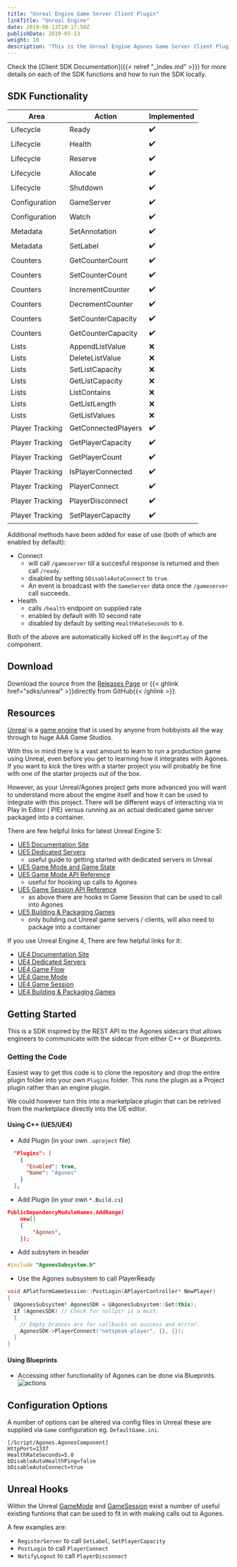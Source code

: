 ```yaml
---
title: "Unreal Engine Game Server Client Plugin"
linkTitle: "Unreal Engine"
date: 2019-06-13T10:17:50Z
publishDate: 2019-05-13
weight: 10
description: "This is the Unreal Engine Agones Game Server Client Plugin. "
---
```


Check the [Client SDK Documentation]({{< relref "_index.md" >}}) for more details on each of the SDK functions and how to run the SDK locally.

## SDK Functionality

| Area                 | Action                   | Implemented                   |
|----------------------|--------------------------|-------------------------------|
| Lifecycle            | Ready                    | ✔️                            |
| Lifecycle            | Health                   | ✔️                            |
| Lifecycle            | Reserve                  | ✔️                            |
| Lifecycle            | Allocate                 | ✔️                            |
| Lifecycle            | Shutdown                 | ✔️                            |
| Configuration        | GameServer               | ✔️                            |
| Configuration        | Watch                    | ✔️                            |
| Metadata             | SetAnnotation            | ✔️                            |
| Metadata             | SetLabel                 | ✔️                            |
| Counters             | GetCounterCount          | ✔️                           |
| Counters             | SetCounterCount          | ✔️                           |
| Counters             | IncrementCounter         | ✔️                           |
| Counters             | DecrementCounter         | ✔️                           |
| Counters             | SetCounterCapacity       | ✔️                           |
| Counters             | GetCounterCapacity       | ✔️                           |
| Lists                | AppendListValue          | ❌                           |
| Lists                | DeleteListValue          | ❌                           |
| Lists                | SetListCapacity          | ❌                           |
| Lists                | GetListCapacity          | ❌                           |
| Lists                | ListContains             | ❌                           |
| Lists                | GetListLength            | ❌                           |
| Lists                | GetListValues            | ❌                           |
| Player Tracking      | GetConnectedPlayers      | ✔️                            |
| Player Tracking      | GetPlayerCapacity        | ✔️                            |
| Player Tracking      | GetPlayerCount           | ✔️                            |
| Player Tracking      | IsPlayerConnected        | ✔️                            |
| Player Tracking      | PlayerConnect            | ✔️                            |
| Player Tracking      | PlayerDisconnect         | ✔️                            |
| Player Tracking      | SetPlayerCapacity        | ✔️                            |

Additional methods have been added for ease of use (both of which are enabled by default):

- Connect
  - will call `/gameserver` till a succesful response is returned and then call `/ready`.
  - disabled by setting `bDisableAutoConnect` to `true`.
  - An event is broadcast with the `GameServer` data once the `/gameserver` call succeeds.
- Health
  - calls `/health` endpoint on supplied rate
  - enabled by default with 10 second rate
  - disabled by default by setting `HealthRateSeconds` to `0`.

Both of the above are automatically kicked off in the `BeginPlay` of the component.

## Download

Download the source from the [Releases Page](https://github.com/googleforgames/agones/releases)
or {{< ghlink href="sdks/unreal" >}}directly from GitHub{{< /ghlink >}}.

## Resources

<a href="https://www.unrealengine.com/" data-proofer-ignore>Unreal</a>
is a [game engine](https://en.wikipedia.org/wiki/Game_engine) that is used by
anyone from hobbyists all the way through to huge AAA Game Studios.

With this in mind there is a vast amount to learn to run a production game using Unreal, even before you get to learning
how it integrates with Agones. If you want to kick the tires with a starter project you will probably be fine with one
of the starter projects out of the box.

However, as your Unreal/Agones project gets more advanced you will want to understand more about the engine itself and
how it can be used to integrate with this project. There will be different ways of interacting via in Play In Editor (
PIE) versus running as an actual dedicated game server packaged into a container.

There are few helpful links for latest Unreal Engine 5:
- [UE5 Documentation Site](https://docs.unrealengine.com/en-US/)
- [UE5 Dedicated Servers](https://docs.unrealengine.com/en-US/setting-up-dedicated-servers-in-unreal-engine/)
  - useful guide to getting started with dedicated servers in Unreal
- [UE5 Game Mode and Game State](https://docs.unrealengine.com/en-US/game-mode-and-game-state-in-unreal-engine/)
- [UE5 Game Mode API Reference](https://docs.unrealengine.com/en-US/API/Runtime/Engine/GameFramework/AGameMode/)
  - useful for hooking up calls to Agones
- [UE5 Game Session API Reference](https://docs.unrealengine.com/en-US/API/Runtime/Engine/GameFramework/AGameSession/)
  - as above there are hooks in Game Session that can be used to call into Agones
- [UE5 Building & Packaging Games](https://docs.unrealengine.com/en-US/build-operations-cooking-packaging-deploying-and-running-projects-in-unreal-engine/)
  - only building out Unreal game servers / clients, will also need to package into a container

If you use Unreal Engine 4, There are few helpful links for it:
- [UE4 Documentation Site](https://docs.unrealengine.com/4.27/en-US/index.html)
- [UE4 Dedicated Servers](https://docs.unrealengine.com/4.27/en-US/Gameplay/Networking/HowTo/DedicatedServers/index.html)
- [UE4 Game Flow](https://docs.unrealengine.com/4.27/en-US/InteractiveExperiences/Framework/GameFlow/)
- [UE4 Game Mode](https://docs.unrealengine.com/4.27/en-US/API/Runtime/Engine/GameFramework/AGameMode/index.html)
- [UE4 Game Session](https://docs.unrealengine.com/4.27/en-US/API/Runtime/Engine/GameFramework/AGameSession/index.html)
- [UE4 Building & Packaging Games](https://docs.unrealengine.com/4.27/en-US/Engine/Deployment/BuildOperations/index.html)

## Getting Started

This is a SDK inspired by the REST API to the Agones sidecars that allows engineers to communicate with the sidecar from either C++ or Blueprints.

### Getting the Code

Easiest way to get this code is to clone the repository and drop the entire plugin folder into your own `Plugins` folder. This runs the plugin as a Project plugin rather than an engine plugin.

We could however turn this into a marketplace plugin that can be retrived from the marketplace directly into the UE editor.

#### Using C++ (UE5/UE4)
- Add Plugin (in your own `.uproject` file)
```json
  "Plugins": [
    {
      "Enabled": true,
      "Name": "Agones"
    }
  ],
```
- Add Plugin (in your own `*.Build.cs`)
```json
PublicDependencyModuleNames.AddRange(
    new[]
    {
        "Agones",
    });
```
- Add subsytem in header
```c++
#include "AgonesSubsystem.h"
```

- Use the Agones subsystem to call PlayerReady
```c++
void APlatformGameSession::PostLogin(APlayerController* NewPlayer)
{
  UAgonesSubsystem* AgonesSDK = UAgonesSubsystem::Get(this);
  if (AgonesSDK) // Check for nullptr is a must.
  {
    // Empty brances are for callbacks on success and errror.
    AgonesSDK->PlayerConnect("netspeak-player", {}, {});
  }
}
```

#### Using Blueprints
- Accessing other functionality of Agones can be done via Blueprints.
![actions](../../../../images/unreal_bp_usage.png)

## Configuration Options

A number of options can be altered via config files in Unreal these are supplied via `Game` configuration eg. `DefaultGame.ini`.

```
[/Script/Agones.AgonesComponent]
HttpPort=1337
HealthRateSeconds=5.0
bDisableAutoHealthPing=false
bDisableAutoConnect=true
```

## Unreal Hooks

Within the Unreal [GameMode](https://docs.unrealengine.com/en-US/API/Runtime/Engine/GameFramework/AGameMode/index.html) and [GameSession](https://docs.unrealengine.com/en-US/API/Runtime/Engine/GameFramework/AGameSession/index.html) exist a number of useful existing
funtions that can be used to fit in with making calls out to Agones.

A few examples are:
- `RegisterServer` to call `SetLabel`, `SetPlayerCapacity`
- `PostLogin` to call `PlayerConnect`
- `NotifyLogout` to call `PlayerDisconnect`
